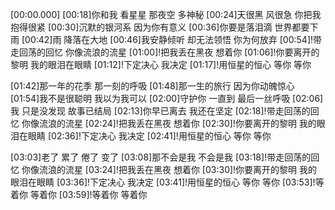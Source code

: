 [00:00.000]
[00:18]你和我 看星星 那夜空 多神秘
[00:24]天很黑 风很急 你把我抱得很紧
[00:30]沉默的银河系 因为你有意义
[00:36]你要是落泪滴 世界都要下雨
[00:42]雨 降落在大地
[00:46]我安静倾听 却无法领悟 你为何放弃
[00:54]!带走回荡的回忆 你像流浪的流星
[01:00]!把我丢在黑夜 想着你
[01:06]!你要离开的黎明 我的眼泪在眼睛
[01:12]!下定决心 我决定
[01:17]!用恒星的恒心 等你 等你

[01:42]那一年的花季 那一刻的呼吸
[01:48]那一生的旅行 因为你动魄惊心
[01:54]我不是很聪明 我以为我可以
[02:00]守护你 一直到 最后一丝呼吸
[02:06]我 只是没发现 故事已结局
[02:13]你早已离去 我还在坚定
[02:18]!带走回荡的回忆 你像流浪的流星
[02:24]!把我丢在黑夜 想着你
[02:30]!你要离开的黎明 我的眼泪在眼睛
[02:36]!下定决心 我决定
[02:41]!用恒星的恒心 等你 等你

[03:03]老了 累了 倦了 变了
[03:08]那不会是我 不会是我
[03:18]!带走回荡的回忆 你像流浪的流星
[03:24]!把我丢在黑夜 想着你
[03:30]!你要离开的黎明 我的眼泪在眼睛
[03:36]!下定决心 我决定
[03:41]!用恒星的恒心 等你 等你
[03:53]!等着你 等着你
[03:59]!等着你 等着你
